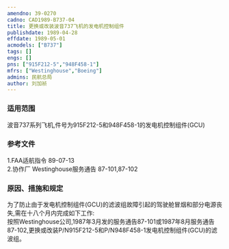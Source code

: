 ```yaml
---
amendno: 39-0270  
cadno: CAD1989-B737-04  
title: 更换或改装波音737飞机的发电机控制组件  
publishdate: 1989-04-28  
effdate: 1989-05-01  
acmodels: ["B737"]  
tags: []  
engs: []  
pns: ["915F212-5","948F458-1"]  
mfrs: ["Westinghouse","Boeing"]  
admins: 民航总局  
author: 刘加祯  
---
```

  
### 适用范围  
波音737系列飞机,件号为915F212-5和948F458-1的发电机控制组件(GCU)  
  
<!--more-->  
### 参考文件  
  1.FAA适航指令 89-07-13  
  2.协作厂 Westinghouse服务通告 87-101,87-102  
  
### 原因、措施和规定  

  为了防止由于发电机控制组件(GCU)的滤波组故障引起的驾驶舱冒烟和部分电源丧失,需在十八个月内完成如下工作:  
  按照Westinghouse公司,1987年3月发的服务通告87-101或1987年8月服务通告87-102,更换或改装P/N915F212-5和P/N948F458-1发电机控制组件(GCU)的滤波组。  
